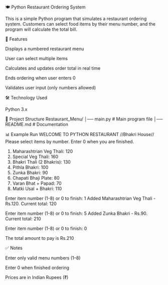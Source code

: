 🍽️ Python Restaurant Ordering System

This is a simple Python program that simulates a restaurant ordering system. Customers can select food items by their menu number, and the program will calculate the total bill.

🚀 Features

Displays a numbered restaurant menu

User can select multiple items

Calculates and updates order total in real time

Ends ordering when user enters 0

Validates user input (only numbers allowed)

🛠️ Technology Used

Python 3.x

📂 Project Structure
Restaurant_Menu/
│── main.py       # Main program file
│── README.md     # Documentation

📊 Example Run
WELCOME TO PYTHON RESTAURANT //Bhakri House//
Please select items by number. Enter 0 when you are finished.

1. Maharashtrian Veg Thali: 120
2. Special Veg Thali: 160
3. Bhakri Thali (2 Bhakris): 130
4. Pithla Bhakri: 100
5. Zunka Bhakri: 90
6. Chapati Bhaji Plate: 80
7. Varan Bhat + Papad: 70
8. Matki Usal + Bhakri: 110

Enter item number (1-8) or 0 to finish: 1
Added Maharashtrian Veg Thali - Rs.120. Current total: 120

Enter item number (1-8) or 0 to finish: 5
Added Zunka Bhakri - Rs.90. Current total: 210

Enter item number (1-8) or 0 to finish: 0

The total amount to pay is Rs.210

✅ Notes

Enter only valid menu numbers (1–8)

Enter 0 when finished ordering

Prices are in Indian Rupees (₹)